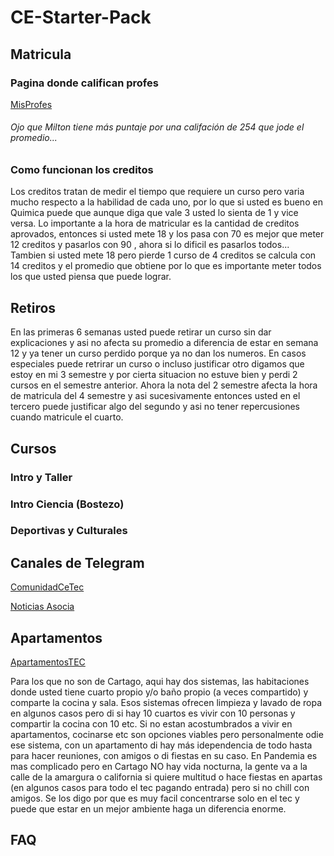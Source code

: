 # CE-Starter-Pack

## Matricula

### Pagina donde califican profes
[MisProfes](https://costarica.misprofesores.com/escuelas/ITCR-Instituto-Tecnologico-de-Costa-Rica_1135)

###### Ojo que Milton tiene más puntaje por una califación de 254 que jode el promedio... 


### Como funcionan los creditos
Los creditos tratan de medir el tiempo que requiere un curso pero varia mucho respecto a la habilidad de cada uno, por lo que si usted es bueno en Quimica puede que aunque diga que vale 3 usted lo sienta de 1 y vice versa. Lo importante a la hora de matricular es la cantidad de creditos aprovados, entonces si usted mete 18 y los pasa con 70 es mejor que meter 12 creditos y pasarlos con 90 , ahora si lo dificil es pasarlos todos... Tambien si usted mete 18 pero pierde 1 curso de 4 creditos se calcula con 14 creditos y el promedio que obtiene por lo que es importante meter todos los que usted piensa que puede lograr.

## Retiros

En las primeras 6 semanas usted puede retirar un curso sin dar explicaciones y asi no afecta su promedio a diferencia de estar en semana 12 y ya tener un curso perdido porque ya no dan los numeros. En casos especiales puede retrirar un curso o incluso justificar otro digamos que estoy en mi 3 semestre y por cierta situacion no estuve bien y perdi 2 cursos en el semestre anterior. Ahora la nota del 2 semestre afecta la hora de matricula del 4 semestre y asi sucesivamente entonces usted en el tercero puede justificar algo del segundo y asi no tener repercusiones cuando matricule el cuarto. 


## Cursos

### Intro y Taller

### Intro Ciencia (Bostezo)

### Deportivas y Culturales

## Canales de Telegram

[ComunidadCeTec](https://t.me/ComunidadCeTec)

[Noticias Asocia](https://t.me/ce_tec)


## Apartamentos

[ApartamentosTEC](https://www.facebook.com/groups/apartamentostec)

Para los que no son de Cartago, aqui hay dos sistemas, las habitaciones donde usted tiene cuarto propio y/o baño propio (a veces compartido) y comparte la cocina y sala. Esos sistemas ofrecen limpieza y lavado de ropa en algunos casos pero di si hay 10 cuartos es vivir con 10 personas y compartir la cocina con 10 etc. Si no estan acostumbrados a vivir en apartamentos, cocinarse etc son opciones viables pero personalmente odie ese sistema, con un apartamento di hay más idependencia de todo hasta para hacer reuniones, con amigos o di fiestas en su caso. En Pandemia es mas complicado pero en Cartago NO hay vida nocturna, la gente va a la calle de la amargura o california si quiere multitud o hace fiestas en apartas (en algunos casos para todo el tec pagando entrada) pero si no chill con amigos. Se los digo por que es muy facil concentrarse solo en el tec y puede que estar en un mejor ambiente haga un diferencia enorme. 


## FAQ
